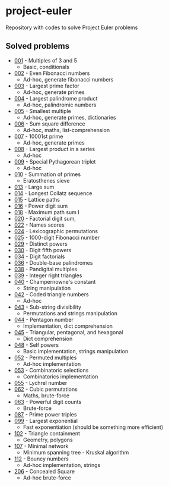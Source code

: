 # project-euler
Repository with codes to solve Project Euler problems

## Solved problems

* [001](https://projecteuler.net/problem=001) - Multiples of 3 and 5
  * Basic, conditionals
* [002](https://projecteuler.net/problem=002) - Even Fibonacci numbers
  * Ad-hoc, generate fibonacci numbers
* [003](https://projecteuler.net/problem=003) - Largest prime factor
  * Ad-hoc, generate primes
* [004](https://projecteuler.net/problem=004) - Largest palindrome product
  * Ad-hoc, palindromic numbers
* [005](https://projecteuler.net/problem=005) - Smallest multiple
  * Ad-hoc, generate primes, dictionaries
* [006](https://projecteuler.net/problem=006) - Sum square difference
  * Ad-hoc, maths, list-comprehension
* [007](https://projecteuler.net/problem=007) - 10001st prime
  * Ad-hoc, generate primes
* [008](https://projecteuler.net/problem=008) - Largest product in a series
  * Ad-hoc
* [009](https://projecteuler.net/problem=009) - Special Pythagorean triplet
  * Ad-hoc
* [010](https://projecteuler.net/problem=010) - Summation of primes
  * Eratosthenes sieve
* [013](https://projecteuler.net/problem=013) - Large sum
* [014](https://projecteuler.net/problem=014) - Longest Collatz sequence
* [015](https://projecteuler.net/problem=015) - Lattice paths
* [016](https://projecteuler.net/problem=016) - Power digit sum
* [018](https://projecteuler.net/problem=018) - Maximum path sum I
* [020](https://projecteuler.net/problem=020) - Factorial digit sum,
* [022](https://projecteuler.net/problem=022) - Names scores
* [024](https://projecteuler.net/problem=024) - Lexicographic permutations
* [025](https://projecteuler.net/problem=025) - 1000-digit Fibonacci number
* [029](https://projecteuler.net/problem=029) - Distinct powers
* [030](https://projecteuler.net/problem=030) - Digit fifth powers
* [034](https://projecteuler.net/problem=034) - Digit factorials
* [036](https://projecteuler.net/problem=036) - Double-base palindromes
* [038](https://projecteuler.net/problem=038) - Pandigital multiples
* [039](https://projecteuler.net/problem=039) - Integer right triangles
* [040](https://projecteuler.net/problem=040) - Champernowne's constant
  * String manipulation
* [042](https://projecteuler.net/problem=042) - Coded triangle numbers
  * Ad-hoc
* [043](https://projecteuler.net/problem=043) - Sub-string divisibility
  * Permutations and strings manipulation
* [044](https://projecteuler.net/problem=044) - Pentagon number
  * Implementation, dict comprehension
* [045](https://projecteuler.net/problem=045) - Triangular, pentagonal, and hexagonal
  * Dict comprehension
* [048](https://projecteuler.net/problem=048) - Self powers
  * Basic implementation, strings manipulation
* [052](https://projecteuler.net/problem=052) - Permuted multiples
  * Ad-hoc implementation
* [053](https://projecteuler.net/problem=053) - Combinatoric selections
  * Combinatorics implementation
* [055](https://projecteuler.net/problem=055) - Lychrel number
* [062](https://projecteuler.net/problem=062) - Cubic permutations
  * Maths, brute-force
* [063](https://projecteuler.net/problem=063) - Powerful digit counts
  * Brute-force
* [087](https://projecteuler.net/problem=087) - Prime power triples
* [099](https://projecteuler.net/problem=099) - Largest exponential
  * Fast exponentiation (should be something more efficient)
* [102](https://projecteuler.net/problem=102) - Triangle containment
  * Geometry, polygons
* [107](https://projecteuler.net/problem=107) - Minimal network
  * Minimum spanning tree - Kruskal algorithm
* [112](https://projecteuler.net/problem=112) - Bouncy numbers
  * Ad-hoc implementation, strings
* [206](https://projecteuler.net/problem=206) - Concealed Square
  * Ad-hoc brute-force
